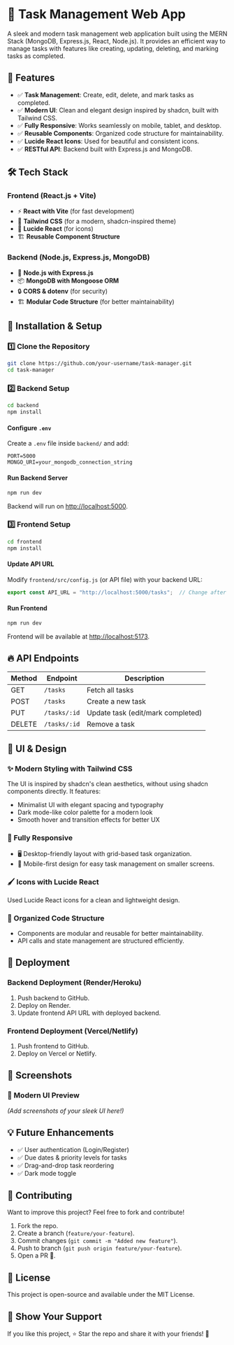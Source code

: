 # 📝 Task Management Web App

A sleek and modern task management web application built using the MERN Stack (MongoDB, Express.js, React, Node.js). It provides an efficient way to manage tasks with features like creating, updating, deleting, and marking tasks as completed.

## 🚀 Features

- ✅ **Task Management**: Create, edit, delete, and mark tasks as completed.
- ✅ **Modern UI**: Clean and elegant design inspired by shadcn, built with Tailwind CSS.
- ✅ **Fully Responsive**: Works seamlessly on mobile, tablet, and desktop.
- ✅ **Reusable Components**: Organized code structure for maintainability.
- ✅ **Lucide React Icons**: Used for beautiful and consistent icons.
- ✅ **RESTful API**: Backend built with Express.js and MongoDB.

## 🛠️ Tech Stack

### Frontend (React.js + Vite)

- ⚡ **React with Vite** (for fast development)
- 🎨 **Tailwind CSS** (for a modern, shadcn-inspired theme)
- 🔗 **Lucide React** (for icons)
- 🏗 **Reusable Component Structure**

### Backend (Node.js, Express.js, MongoDB)

- 🚀 **Node.js with Express.js**
- 📦 **MongoDB with Mongoose ORM**
- 🔒 **CORS & dotenv** (for security)
- 🏗 **Modular Code Structure** (for better maintainability)

## 🎯 Installation & Setup

### 1️⃣ Clone the Repository

```sh
git clone https://github.com/your-username/task-manager.git
cd task-manager
```

### 2️⃣ Backend Setup

```sh
cd backend
npm install
```

#### Configure `.env`

Create a `.env` file inside `backend/` and add:

```env
PORT=5000
MONGO_URI=your_mongodb_connection_string
```

#### Run Backend Server

```sh
npm run dev
```

Backend will run on [http://localhost:5000](http://localhost:5000).

### 3️⃣ Frontend Setup

```sh
cd frontend
npm install
```

#### Update API URL

Modify `frontend/src/config.js` (or API file) with your backend URL:

```js
export const API_URL = "http://localhost:5000/tasks";  // Change after deployment
```

#### Run Frontend

```sh
npm run dev
```

Frontend will be available at [http://localhost:5173](http://localhost:5173).

## 🔥 API Endpoints

| Method | Endpoint       | Description                  |
|--------|----------------|------------------------------|
| GET    | `/tasks`       | Fetch all tasks             |
| POST   | `/tasks`       | Create a new task           |
| PUT    | `/tasks/:id`   | Update task (edit/mark completed) |
| DELETE | `/tasks/:id`   | Remove a task               |

## 🎨 UI & Design

### ✨ Modern Styling with Tailwind CSS

The UI is inspired by shadcn's clean aesthetics, without using shadcn components directly. It features:

- Minimalist UI with elegant spacing and typography
- Dark mode-like color palette for a modern look
- Smooth hover and transition effects for better UX

### 📱 Fully Responsive

- 🖥️ Desktop-friendly layout with grid-based task organization.
- 📱 Mobile-first design for easy task management on smaller screens.

### 🖌 Icons with Lucide React

Used Lucide React icons for a clean and lightweight design.

### 🔗 Organized Code Structure

- Components are modular and reusable for better maintainability.
- API calls and state management are structured efficiently.

## 🚀 Deployment

### Backend Deployment (Render/Heroku)

1. Push backend to GitHub.
2. Deploy on Render.
3. Update frontend API URL with deployed backend.

### Frontend Deployment (Vercel/Netlify)

1. Push frontend to GitHub.
2. Deploy on Vercel or Netlify.

## 📸 Screenshots

### 🎨 Modern UI Preview

*(Add screenshots of your sleek UI here!)*

## 💡 Future Enhancements

- ✅ User authentication (Login/Register)
- ✅ Due dates & priority levels for tasks
- ✅ Drag-and-drop task reordering
- ✅ Dark mode toggle

## 🤝 Contributing

Want to improve this project? Feel free to fork and contribute!

1. Fork the repo.
2. Create a branch (`feature/your-feature`).
3. Commit changes (`git commit -m "Added new feature"`).
4. Push to branch (`git push origin feature/your-feature`).
5. Open a PR 🎉.

## 📄 License

This project is open-source and available under the MIT License.

## 🌟 Show Your Support

If you like this project, ⭐ Star the repo and share it with your friends! 🚀
